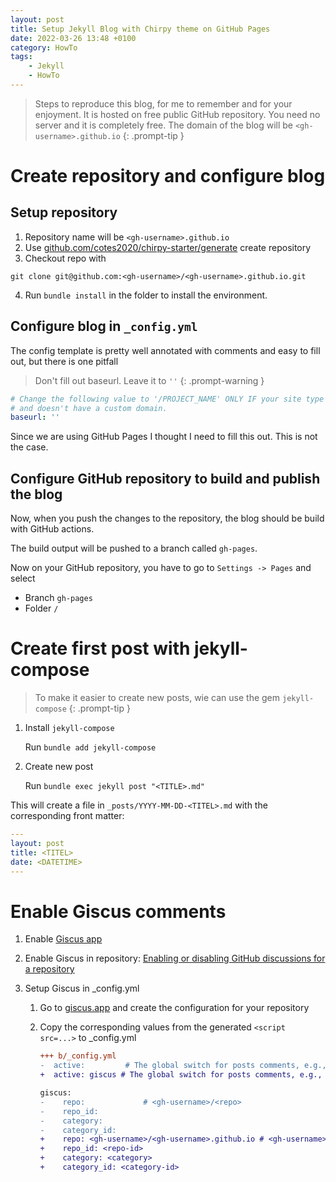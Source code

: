 ```yaml
---
layout: post
title: Setup Jekyll Blog with Chirpy theme on GitHub Pages
date: 2022-03-26 13:48 +0100
category: HowTo
tags:
    - Jekyll
    - HowTo
---
```

> Steps to reproduce this blog, for me to remember and for your enjoyment. It is hosted on free public GitHub repository. You need no server and it is completely free.
The domain of the blog will be `<gh-username>.github.io`
{: .prompt-tip }

# Create repository and configure blog
## Setup repository
1. Repository name will be `<gh-username>.github.io`
2. Use [github.com/cotes2020/chirpy-starter/generate](https://github.com/cotes2020/chirpy-starter/generate) create repository
3. Checkout repo with 
```
git clone git@github.com:<gh-username>/<gh-username>.github.io.git
```
4. Run `bundle install` in the folder to install the environment.

## Configure blog in `_config.yml`
The config template is pretty well annotated with comments and easy to fill out, but there is one pitfall

> Don't fill out baseurl. Leave it to `''`
{: .prompt-warning }

```yaml
# Change the following value to '/PROJECT_NAME' ONLY IF your site type is GitHub Pages Project sites
# and doesn't have a custom domain.
baseurl: ''
```
Since we are using GitHub Pages I thought I need to fill this out. This is not the case.

## Configure GitHub repository to build and publish the blog
Now, when you push the changes to the repository, the blog should be build with GitHub actions.

The build output will be pushed to a branch called `gh-pages`.

Now on your GitHub repository, you have to go to
`Settings -> Pages` and select
- Branch `gh-pages`
- Folder `/`

# Create first post with jekyll-compose
> To make it easier to create new posts, wie can use the gem `jekyll-compose`
{: .prompt-tip }

1. Install `jekyll-compose`

    Run `bundle add jekyll-compose`

2. Create new post

    Run `bundle exec jekyll post "<TITLE>.md"`

This will create a file in `_posts/YYYY-MM-DD-<TITEL>.md` with the corresponding front matter:
```yaml
---
layout: post
title: <TITEL>
date: <DATETIME>
---
```

# Enable Giscus comments
1. Enable [Giscus app](https://github.com/apps/giscus)
2. Enable Giscus in repository: [Enabling or disabling GitHub discussions for a repository](https://docs.github.com/en/repositories/managing-your-repositorys-settings-and-features/enabling-features-for-your-repository/enabling-or-disabling-github-discussions-for-a-repository)
3. Setup Giscus in _config.yml

    1. Go to [giscus.app](https://giscus.app/) and create the configuration for your repository

    2. Copy the corresponding values from the generated `<script src=...>` to _config.yml

        ```diff
        +++ b/_config.yml
        -  active:         # The global switch for posts comments, e.g., 'disqus'.  Keep it empty means disable
        +  active: giscus # The global switch for posts comments, e.g., 'disqus'.  Keep it empty means disable

        giscus:
        -    repo:             # <gh-username>/<repo>
        -    repo_id:
        -    category:
        -    category_id:
        +    repo: <gh-username>/<gh-username>.github.io # <gh-username>/<repo>
        +    repo_id: <repo-id>
        +    category: <category>
        +    category_id: <category-id>
        ```
